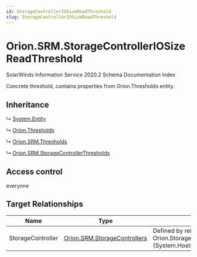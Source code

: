 ```yaml
---
id: StorageControllerIOSizeReadThreshold
slug: StorageControllerIOSizeReadThreshold
---
```


# Orion.SRM.StorageControllerIOSizeReadThreshold

SolarWinds Information Service 2020.2 Schema Documentation Index

Concrete threshold, contains properties from Orion.Thresholds entity.

## Inheritance

↳ [System.Entity](./../System/Entity)

↳ [Orion.Thresholds](./../Orion/Thresholds)

↳ [Orion.SRM.Thresholds](./../Orion.SRM/Thresholds)

↳ [Orion.SRM.StorageControllerThresholds](./../Orion.SRM/StorageControllerThresholds)

## Access control

everyone

## Target Relationships

| Name | Type | Notes |
| ------ | ------ | ------ |
| StorageController | [Orion.SRM.StorageControllers](./../Orion.SRM/StorageControllers) | Defined by relationship Orion.StorageControllersHostsStorageControllerIOSizeReadThreshold (System.Hosting) |

